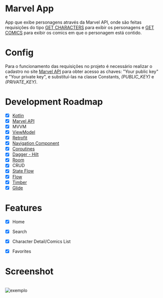 # Marvel App
App que exibe personagens através da Marvel API, onde são feitas requisições do tipo [GET CHARACTERS](https://gateway.marvel.com/v1/public/characters/) para exibir os personagens e [GET COMICS](https://gateway.marvel.com/v1/public/characters/{characterId}/comics/) 
para exibir os comics em que o personagem está contido.

# Config
Para o funcionamento das requisições no projeto é necessário realizar o cadastro no site [Marvel API](https://developer.marvel.com) para obter acesso as chaves: "Your public key" e "Your private key", e substituí-las na classe Constants, _(PUBLIC_KEY)_ e _(PRIVATE_KEY)_.

# Development Roadmap
- [x] [Kotlin](https://kotlinlang.org)
- [x] [Marvel API](https://developer.marvel.com)
- [x] MVVM
- [x] [ViewModel](https://developer.android.com/topic/libraries/architecture/viewmodel?authuser=1)
- [x] [Retrofit](https://square.github.io/retrofit/)
- [x] [Navigation Component](https://developer.android.com/guide/navigation/navigation-getting-started)
- [x] [Coroutines](https://developer.android.com/topic/libraries/architecture/coroutines?hl=pt-br)
- [x] [Dagger - Hilt](https://developer.android.com/training/dependency-injection/hilt-android?hl=pt-br) 
- [x] [Room](https://developer.android.com/jetpack/androidx/releases/room?hl=pt-br)
- [x] CRUD
- [x] [State Flow](https://developer.android.com/kotlin/flow/stateflow-and-sharedflow#stateflow)
- [x] [Flow](https://developer.android.com/kotlin/flow?hl=pt-br)
- [x] [Timber](https://github.com/JakeWharton/timber)
- [x] [Glide](https://github.com/bumptech/glide)

# Features
- [x] Home
- [x] Search
- [x] Character Detail/Comics List
- [x] Favorites


# Screenshot
<br>![exemplo](https://media3.giphy.com/media/Js3taw30ZXrufAOhbx/giphy.gif?cid=790b761170bcfae8c899d548620f1e09f111875b1a48ba13&rid=giphy.gif&ct=g)
